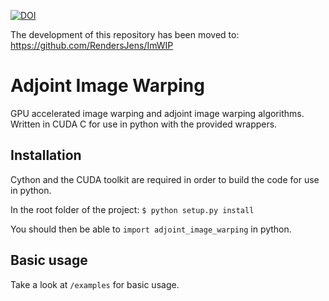 [![DOI](https://zenodo.org/badge/315300340.svg)](https://zenodo.org/badge/latestdoi/315300340)

The development of this repository has been moved to: https://github.com/RendersJens/ImWIP

# Adjoint Image Warping
GPU accelerated image warping and adjoint image warping algorithms. Written in CUDA C for use in python with the provided wrappers.

Installation
------------
Cython and the CUDA toolkit are required in order to build the code for use in python.

In the root folder of the project:
`$ python setup.py install`

You should then be able to `import adjoint_image_warping` in python.

Basic usage
-----------
Take a look at `/examples` for basic usage.
